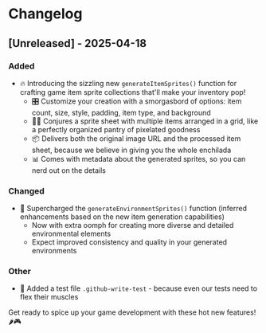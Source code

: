 # Changelog

## [Unreleased] - 2025-04-18

### Added
- 🔥 Introducing the sizzling new `generateItemSprites()` function for crafting game item sprite collections that'll make your inventory pop!
  - 🎛️ Customize your creation with a smorgasbord of options: item count, size, style, padding, item type, and background
  - 🧙‍♂️ Conjures a sprite sheet with multiple items arranged in a grid, like a perfectly organized pantry of pixelated goodness
  - 📦 Delivers both the original image URL and the processed item sheet, because we believe in giving you the whole enchilada
  - 📊 Comes with metadata about the generated sprites, so you can nerd out on the details

### Changed
- 🌟 Supercharged the `generateEnvironmentSprites()` function (inferred enhancements based on the new item generation capabilities)
  - Now with extra oomph for creating more diverse and detailed environmental elements
  - Expect improved consistency and quality in your generated environments

### Other
- 🧪 Added a test file `.github-write-test` - because even our tests need to flex their muscles

Get ready to spice up your game development with these hot new features! 🌶️🎮
